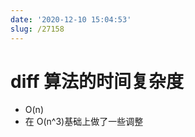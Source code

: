 ```yaml
---
date: '2020-12-10 15:04:53'
slug: /27158
---
```


# diff 算法的时间复杂度

- O(n)
- 在 O(n^3)基础上做了一些调整
 
 
 
 
 
 
 
 
 
 
 
 
 
 
 
 
 
 
 
 
 
 
 
 
 
